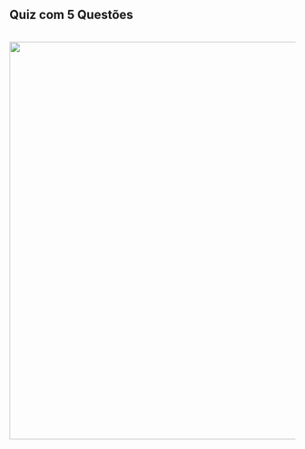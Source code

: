 <div> 
<h2>Quiz com 5 Questões</h2>
 <br>
 
<img src="hhttps://user-images.githubusercontent.com/101026041/224575878-75756980-402f-480f-a36b-aee8a85f7b2f.png" width="700px" />

 </div>
